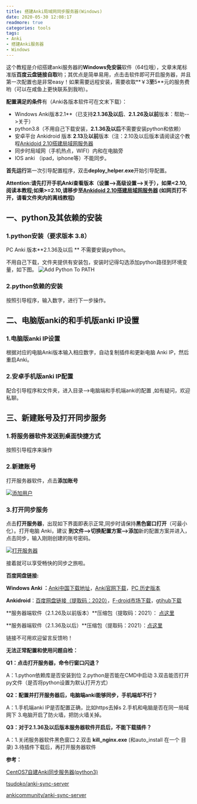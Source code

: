 ```yaml
---
title: 搭建Anki局域网同步服务器(Windows)
date: 2020-05-30 12:08:17
readmore: true
categories: tools
tags:
- Anki
- 搭建Anki服务器
- Windows
---
```


这个教程是介绍搭建anki服务器的**Windows免安装**软件（64位哦），文章末尾标准版**百度云盘链接自取**哟；其优点是简单易用，点击击软件即可开启服务器，并且第一次配置也是非常easy！如果需要远程安装，需要收取**￥3**至**5**元的服务费哟（可以在咸鱼上更快联系到我哟）。



**配置满足的条件**有（Anki各版本软件可在文末下载）：

- Windows Anki版本2.1**（已支持**2.1.36及以后**、**2.1.26及以前**版本：帮助-->关于）
- python3.8（不用自己下载安装，**2.1.36及以后**不需要安装python和依赖）
- 安卓平台 Ankidroid 版本 **2.13**及**以前**版本（注：2.10及以后版本请阅读这个教程[Ankidoid 2.10搭建局域网服务器](https://sampuly.gitee.io/Windows%E6%90%AD%E5%BB%BA%E5%9F%BA%E4%BA%8Ehttps%E5%8D%8F%E8%AE%AE%E7%9A%84Anki%E5%B1%80%E5%9F%9F%E7%BD%91%E5%90%8C%E6%AD%A5%E6%9C%8D%E5%8A%A1%E5%99%A8.html)
- 同步时局域网（手机热点，WIFI）内和在电脑旁
- IOS anki （ipad，iphone等）不能同步。



**首先运行**第一次引导配置程序，双击**deploy_helper.exe**开始引导配置。
<!-- more -->
**Attention:请先打开手机Anki查看版本（设置-->高级设置-->关于），如果<2.10,阅读本教程;如果>=2.10,请移步至[Ankidoid 2.10搭建局域网服务器](https://sampuly.gitee.io/Windows%E6%90%AD%E5%BB%BA%E5%9F%BA%E4%BA%8Ehttps%E5%8D%8F%E8%AE%AE%E7%9A%84Anki%E5%B1%80%E5%9F%9F%E7%BD%91%E5%90%8C%E6%AD%A5%E6%9C%8D%E5%8A%A1%E5%99%A8.html) (如网页打不开，请看文件夹内的离线教程)**

## 一、python及其依赖的安装

### 1.python安装（要求版本 3.8）

PC Anki 版本**2.1.36及以后 ** 不需要安装python。

不用自己下载，文件夹提供有安装包，安装时记得勾选添加python路径到环境变量，如下图。
![Add Python To PATH](https://s1.ax1x.com/2020/06/15/NpzuJf.jpg)

### 2.python依赖的安装
按照引导程序，输入数字，进行下一步操作。
## 二、电脑版anki的和手机版anki IP设置
### 1.电脑版anki IP设置
根据对应的电脑Anki版本输入相应数字，自动复制插件和更新电脑 Anki IP，然后重启Anki。

### 2.安卓手机版anki IP配置

配合引导程序和文件夹，进入目录–>电脑端和手机端anki的配置 ,如有疑问，欢迎私聊。

## 三、新建账号及打开同步服务

### 1.将服务器软件发送到桌面快捷方式

按照引导程序来操作

### 2.新建账号

打开服务器软件，点击**添加账号**



[![添加用户](https://s1.ax1x.com/2020/05/25/tpIvO1.md.jpg)](https://imgchr.com/i/tpIvO1)



### 3.打开同步服务

点击**打开服务器**，出现如下界面即表示正常,同步时请保持**黑色窗口打开**（可最小化）。打开电脑 Anki，建议 **到文件-->切换配置方案-->添加**新的配置方案并进入，点击同步，输入刚刚创建的账号密码。

[![打开服务器](https://s1.ax1x.com/2020/05/25/tpIjyR.md.jpg)](https://imgchr.com/i/tpIjyR)

接着就可以享受畅快的同步之旅啦。

**百度网盘链接:**

**Windows Anki ：**[Anki中国下载地址](http%3A//www.ankichina.net/resource/winAnki)，[Anki官网下载](https%3A//apps.ankiweb.net/)，[PC 历史版本](https%3A//github.com/ankitects/anki/releases)

**Ankidroid**：[百度网盘链接（提取码：2020）](https%3A//pan.baidu.com/s/1_sEx8PXrraQuXlsfx_Y3EA)，[F-droid市场下载](https%3A//f-droid.org/packages/com.ichi2.anki/)，[gtihub下载](https%3A//github.com/ankidroid/Anki-Android/releases)

**服务器端软件（2.1.26及以前版本）**压缩包（提取码：2021）： [点这里](https://pan.baidu.com/s/1Xrn-d2j0swujkcOCVh5dxg)

**服务器端软件（2.1.36及以后）**压缩包（提取码：2021）：[点这里](https://pan.baidu.com/s/10V29Hk6XJNWsd-nPHxa7fA)



链接不可用欢迎留言反馈哟！

**无法正常配置和使用问题自检：**

**Q1：点击打开服务器，命令行窗口闪退？**

A：1.python依赖库是否安装到位 2.python是否能在CMD中启动 3.双击能否打开py文件（是否将python设置为默认打开方式）

**Q2：配置并打开服务器后，电脑端anki能够同步，手机端却不行？**

A：1.手机端anki IP是否配置正确，比如https去掉s 2.手机和电脑是否在同一局域网下 3.电脑开启了防火墙，把防火墙关掉。

**Q3：对于2.1.36及以后版本服务器软件开启后，不能下载插件？**

A：1.关闭服务器软件黑色窗口 2.双击 **kill_nginx.exe** (和auto_install 在一个 目录) 3.待插件下载后，再打开服务器软件



**参考：**

[CentOS7自建Anki同步服务器(python3)](https://www.xiebruce.top/881.html)

[tsudoko/anki-sync-server](https%3A//github.com/tsudoko/anki-sync-server.git)

[ankicommunity/anki-sync-server](https://github.com/ankicommunity/anki-sync-server)

